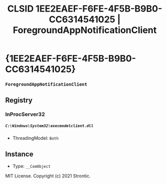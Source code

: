 ﻿---
title: "CLSID 1EE2EAEF-F6FE-4F5B-B9B0-CC6314541025 | ForegroundAppNotificationClient"
excerpt: What is COM-Object CLSID 1EE2EAEF-F6FE-4F5B-B9B0-CC6314541025?
---

# {1EE2EAEF-F6FE-4F5B-B9B0-CC6314541025}

### `ForegroundAppNotificationClient`

## Registry


### InProcServer32

##### `C:\Windows\System32\execmodelclient.dll`
* ThreadingModel: `Both`

## Instance

* Type: `__ComObject`

MIT License. Copyright (c) 2021 Strontic.


